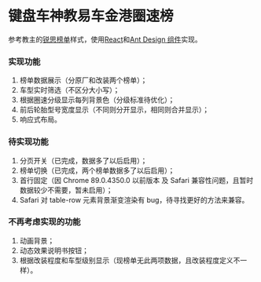 # 键盘车神教易车金港圈速榜

参考教主的[锐思榜单](https://kbracer.github.io/)样式，使用[React](https://github.com/facebook/react/)和[Ant Design 组件](https://github.com/ant-design/ant-design/)实现。

### 实现功能

1. 榜单数据展示（分原厂和改装两个榜单）；
2. 车型实时筛选（不区分大小写）；
3. 根据圈速分级显示每列背景色（分级标准待优化）；
4. 前后轮胎型号宽度显示（不同则分开显示，相同则合并显示）；
5. 响应式布局。

### 待实现功能

1. 分页开关（已完成，数据多了以后启用）；
2. 榜单切换（已完成，两个榜单数据多了以后启用）；
3. 首行固定（因 Chrome 89.0.4350.0 以前版本 及 Safari 兼容性问题，且暂时数据较少不需要，暂未启用）；
4. Safari 对 table-row 元素背景渐变渲染有 bug，待寻找更好的方法来兼容。

### 不再考虑实现的功能

1. 动画背景；
2. 动态效果说明书按钮；
3. 根据改装程度和车型级别显示（现榜单无此两项数据，且改装程度定义不一样）。
